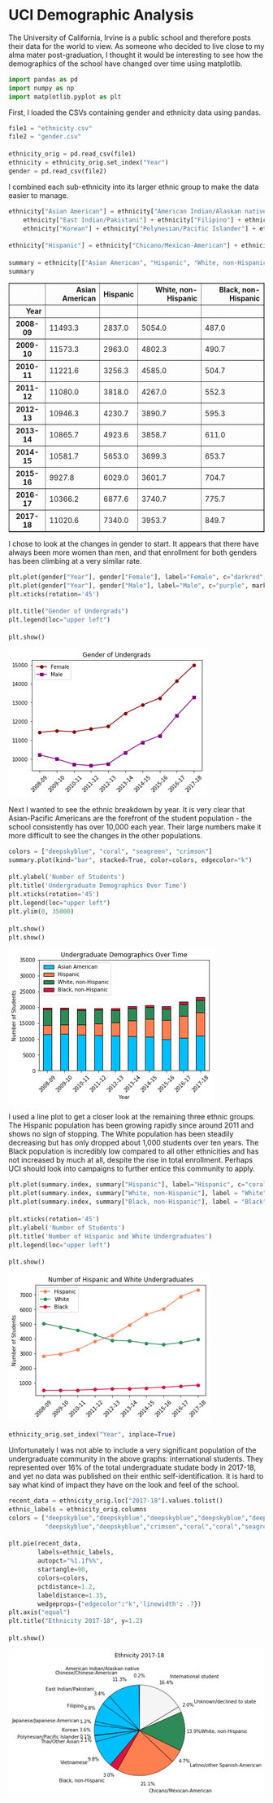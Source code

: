 
# UCI Demographic Analysis

The University of California, Irvine is a public school and therefore posts their data for the world to view. As someone who decided to live close to my alma mater post-graduation, I thought it would be interesting to see how the demographics of the school have changed over time using matplotlib.


```python
import pandas as pd
import numpy as np
import matplotlib.pyplot as plt
```

First, I loaded the CSVs containing gender and ethnicity data using pandas.


```python
file1 = "ethnicity.csv"
file2 = "gender.csv"

ethnicity_orig = pd.read_csv(file1)
ethnicity = ethnicity_orig.set_index("Year")
gender = pd.read_csv(file2)
```

I combined each sub-ethnicity into its larger ethnic group to make the data easier to manage.


```python
ethnicity["Asian American"] = ethnicity["American Indian/Alaskan native"] + ethnicity["Chinese/Chinese-American"] + \
    ethnicity["East Indian/Pakistani"] + ethnicity["Filipino"] + ethnicity["Japanese/Japanese-American"] + \
    ethnicity["Korean"] + ethnicity["Polynesian/Pacific Islander"] + ethnicity["Thai/Other Asian"] + ethnicity["Vietnamese"]
    
ethnicity["Hispanic"] = ethnicity["Chicano/Mexican-American"] + ethnicity["Latino/other Spanish-American"]

summary = ethnicity[["Asian American", "Hispanic", "White, non-Hispanic", "Black, non-Hispanic"]]
summary
```




<div>
<style scoped>
    .dataframe tbody tr th:only-of-type {
        vertical-align: middle;
    }

    .dataframe tbody tr th {
        vertical-align: top;
    }

    .dataframe thead th {
        text-align: right;
    }
</style>
<table border="1" class="dataframe">
  <thead>
    <tr style="text-align: right;">
      <th></th>
      <th>Asian American</th>
      <th>Hispanic</th>
      <th>White, non-Hispanic</th>
      <th>Black, non-Hispanic</th>
    </tr>
    <tr>
      <th>Year</th>
      <th></th>
      <th></th>
      <th></th>
      <th></th>
    </tr>
  </thead>
  <tbody>
    <tr>
      <th>2008-09</th>
      <td>11493.3</td>
      <td>2837.0</td>
      <td>5054.0</td>
      <td>487.0</td>
    </tr>
    <tr>
      <th>2009-10</th>
      <td>11573.3</td>
      <td>2963.0</td>
      <td>4802.3</td>
      <td>490.7</td>
    </tr>
    <tr>
      <th>2010-11</th>
      <td>11221.6</td>
      <td>3256.3</td>
      <td>4585.0</td>
      <td>504.7</td>
    </tr>
    <tr>
      <th>2011-12</th>
      <td>11080.0</td>
      <td>3818.0</td>
      <td>4267.0</td>
      <td>552.3</td>
    </tr>
    <tr>
      <th>2012-13</th>
      <td>10946.3</td>
      <td>4230.7</td>
      <td>3890.7</td>
      <td>595.3</td>
    </tr>
    <tr>
      <th>2013-14</th>
      <td>10865.7</td>
      <td>4923.6</td>
      <td>3858.7</td>
      <td>611.0</td>
    </tr>
    <tr>
      <th>2014-15</th>
      <td>10581.7</td>
      <td>5653.0</td>
      <td>3699.3</td>
      <td>653.7</td>
    </tr>
    <tr>
      <th>2015-16</th>
      <td>9927.8</td>
      <td>6029.0</td>
      <td>3601.7</td>
      <td>704.7</td>
    </tr>
    <tr>
      <th>2016-17</th>
      <td>10366.2</td>
      <td>6877.6</td>
      <td>3740.7</td>
      <td>775.7</td>
    </tr>
    <tr>
      <th>2017-18</th>
      <td>11020.6</td>
      <td>7340.0</td>
      <td>3953.7</td>
      <td>849.7</td>
    </tr>
  </tbody>
</table>
</div>



I chose to look at the changes in gender to start. It appears that there have always been more women than men, and that enrollment for both genders has been climbing at a very similar rate.


```python
plt.plot(gender["Year"], gender["Female"], label="Female", c="darkred", marker="o")
plt.plot(gender["Year"], gender["Male"], label="Male", c="purple", marker="s")
plt.xticks(rotation='45')

plt.title("Gender of Undergrads")
plt.legend(loc="upper left")

plt.show()
```


![png](output_7_0.png)


Next I wanted to see the ethnic breakdown by year. It is very clear that Asian-Pacific Americans are the forefront of the student population - the school consistently has over 10,000 each year. Their large numbers make it more difficult to see the changes in the other populations.


```python
colors = ["deepskyblue", "coral", "seagreen", "crimson"]
summary.plot(kind="bar", stacked=True, color=colors, edgecolor="k")

plt.ylabel('Number of Students')
plt.title('Undergraduate Demographics Over Time')
plt.xticks(rotation='45')
plt.legend(loc="upper left")
plt.ylim(0, 35000)

plt.show()
plt.show()
```


![png](output_9_0.png)


I used a line plot to get a closer look at the remaining three ethnic groups. The Hispanic population has been growing rapidly since around 2011 and shows no sign of stopping. The White population has been steadily decreasing but has only dropped about 1,000 students over ten years. The Black population is incredibly low compared to all other ethnicities and has not increased by much at all, despite the rise in total enrollment. Perhaps UCI should look into campaigns to further entice this community to apply.


```python
plt.plot(summary.index, summary["Hispanic"], label="Hispanic", c="coral", marker="o")
plt.plot(summary.index, summary["White, non-Hispanic"], label = "White", c="seagreen", marker="o")
plt.plot(summary.index, summary["Black, non-Hispanic"], label = "Black", c="crimson", marker="o")

plt.xticks(rotation='45')
plt.ylabel('Number of Students')
plt.title('Number of Hispanic and White Undergraduates')
plt.legend(loc="upper left")

plt.show()
```


![png](output_11_0.png)



```python
ethnicity_orig.set_index("Year", inplace=True)
```

Unfortunately I was not able to include a very significant population of the undergraduate community in the above graphs: international students. They represented over 16% of the total undergraduate studate body in 2017-18, and yet no data was published on their enthic self-identification. It is hard to say what kind of impact they have on the look and feel of the school.


```python
recent_data = ethnicity_orig.loc["2017-18"].values.tolist()
ethnic_labels = ethnicity_orig.columns
colors = ["deepskyblue","deepskyblue","deepskyblue","deepskyblue","deepskyblue","deepskyblue","deepskyblue",\
          "deepskyblue","deepskyblue","crimson","coral","coral","seagreen", "whitesmoke","whitesmoke"]

plt.pie(recent_data, 
        labels=ethnic_labels, 
        autopct="%1.1f%%", 
        startangle=90, 
        colors=colors, 
        pctdistance=1.2,
        labeldistance=1.35,
        wedgeprops={"edgecolor":"k",'linewidth': .7})
plt.axis("equal")
plt.title("Ethnicity 2017-18", y=1.2)

plt.show()
```


![png](output_14_0.png)

